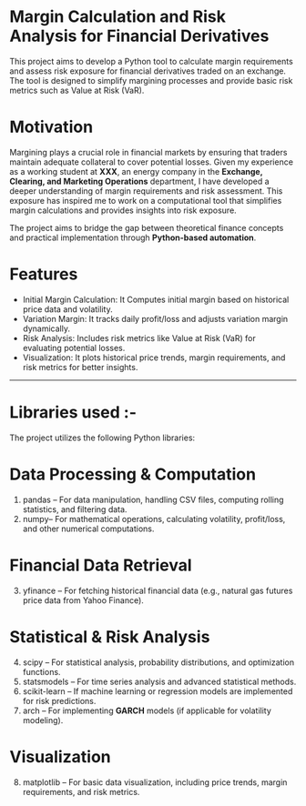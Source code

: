# Margin Calculation and Risk Analysis for Financial Derivatives

This project aims to develop a Python tool to calculate margin requirements and assess risk exposure for financial derivatives traded on an exchange. The tool is designed to simplify margining processes and provide basic risk metrics such as Value at Risk (VaR).  


# Motivation  

Margining plays a crucial role in financial markets by ensuring that traders maintain adequate collateral to cover potential losses. Given my experience as a working student at **XXX**, an energy company in the **Exchange, Clearing, and Marketing Operations** department, I have developed a deeper understanding of margin requirements and risk assessment. This exposure has inspired me to work on a computational tool that simplifies margin calculations and provides insights into risk exposure.  

The project aims to bridge the gap between theoretical finance concepts and practical implementation through **Python-based automation**.  

# Features

- Initial Margin Calculation: It Computes initial margin based on historical price data and volatility.  
- Variation Margin: It tracks daily profit/loss and adjusts variation margin dynamically.  
- Risk Analysis: Includes risk metrics like Value at Risk (VaR) for evaluating potential losses.  
- Visualization: It plots historical price trends, margin requirements, and risk metrics for better insights.  

---

# Libraries used :-

The project utilizes the following Python libraries:  

# Data Processing & Computation 
1. pandas – For data manipulation, handling CSV files, computing rolling statistics, and filtering data.  
2. numpy– For mathematical operations, calculating volatility, profit/loss, and other numerical computations.  

# Financial Data Retrieval  
3. yfinance – For fetching historical financial data (e.g., natural gas futures price data from Yahoo Finance).  

# Statistical & Risk Analysis 
4. scipy – For statistical analysis, probability distributions, and optimization functions.  
5. statsmodels – For time series analysis and advanced statistical methods.  
6. scikit-learn – If machine learning or regression models are implemented for risk predictions.  
7. arch – For implementing **GARCH** models (if applicable for volatility modeling).  

# Visualization
8. matplotlib – For basic data visualization, including price trends, margin requirements, and risk metrics.  


